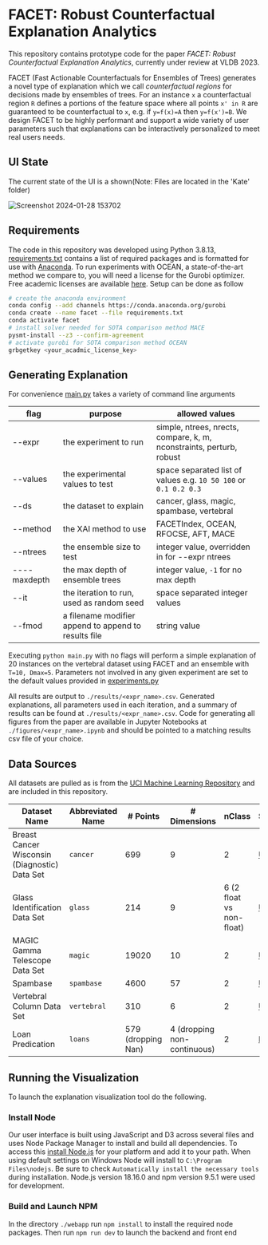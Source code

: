# FACET: Robust Counterfactual Explanation Analytics

This repository contains prototype code for the paper *FACET: Robust Counterfactual Explanation Analytics*, currently under review at VLDB 2023.

FACET (Fast Actionable Counterfactuals for Ensembles of Trees) generates a novel type of explanation which we call *counterfactual regions* for decisions made by ensembles of trees. For an instance `x` a counterfactual region `R` defines a portions of the feature space where all points `x' in R` are guaranteed to be counterfactual to `x`, e.g. if `y=f(x)=A` then `y=f(x')=B`. We design FACET to be highly performant and support a wide variety of user parameters such that explanations can be interactively personalized to meet real users needs.

## UI State

The current state of the UI is a shown(Note: Files are located in the 'Kate' folder)

![Screenshot 2024-01-28 153702](https://github.com/PeterVanNostrand/FACETMQP/assets/125506520/c8e556eb-438a-4e97-802e-4b20bee14074)

## Requirements

The code in this repository was developed using Python 3.8.13, [requirements.txt](./requirements.txt) contains a list of required packages and is formatted for use with [Anaconda](https://www.anaconda.com/). To run experiments with OCEAN, a state-of-the-art method we compare to, you will need a license for the Gurobi optimizer. Free academic licenses are available [here](https://www.gurobi.com/academia/academic-program-and-licenses/). Setup can be done as follow

```bash
# create the anaconda environment
conda config --add channels https://conda.anaconda.org/gurobi
conda create --name facet --file requirements.txt
conda activate facet
# install solver needed for SOTA comparison method MACE
pysmt-install --z3 --confirm-agreement
# activate gurobi for SOTA comparison method OCEAN
grbgetkey <your_acadmic_license_key>
```

## Generating Explanation

For convenience [main.py](./main.py) takes a variety of command line arguments

| flag         | purpose                                              | allowed values                                                       |
| ------------ | ---------------------------------------------------- | -------------------------------------------------------------------- |
| --expr       | the experiment to run                                | simple, ntrees, nrects, compare, k, m, nconstraints, perturb, robust |
| --values     | the experimental values to test                      | space separated list of values e.g. `10 50 100` or `0.1 0.2 0.3`     |
| --ds         | the dataset to explain                               | cancer, glass, magic, spambase, vertebral                            |
| --method     | the XAI method to use                                | FACETIndex, OCEAN, RFOCSE, AFT, MACE                                 |
| --ntrees     | the ensemble size to test                            | integer value, overridden in for --expr ntrees                       |
| ----maxdepth | the max depth of ensemble trees                      | integer value, `-1` for no max depth                                 |
| --it         | the iteration to run, used as random seed            | space separated integer values                                       |
| --fmod       | a filename modifier append to append to results file | string value                                                         |

Executing `python main.py` with no flags will perform a simple explanation of 20 instances on the vertebral dataset using FACET and an ensemble with `T=10, Dmax=5`. Parameters not involved in any given experiment are set to the default values provided in [experiments.py](./experiments/experiments.py)

All results are output to `./results/<expr_name>.csv`. Generated explanations, all parameters used in each iteration, and a summary of results can be found at `./results/<expr_name>.csv`. Code for generating all figures from the paper are available in Jupyter Notebooks at `./figures/<expr_name>.ipynb` and should be pointed to a matching results csv file of your choice.

## Data Sources

All datasets are pulled as is from the [UCI Machine Learning Repository](https://archive.ics.uci.edu/ml/index.php) and are included in this repository.

| Dataset Name                                  | Abbreviated Name | # Points           | # Dimensions                | nClass                   | Source                                                                                  |
| --------------------------------------------- | ---------------- | ------------------ | --------------------------- | ------------------------ | --------------------------------------------------------------------------------------- |
| Breast Cancer Wisconsin (Diagnostic) Data Set | `cancer`         | 699                | 9                           | 2                        | [UCI](https://archive.ics.uci.edu/ml/datasets/Breast+Cancer+Wisconsin+%28Diagnostic%29) |
| Glass Identification Data Set                 | `glass`          | 214                | 9                           | 6 (2 float vs non-float) | [UCI](https://archive.ics.uci.edu/ml/datasets/Glass+Identification)                     |
| MAGIC Gamma Telescope Data Set                | `magic`          | 19020              | 10                          | 2                        | [UCI](https://archive.ics.uci.edu/ml/datasets/MAGIC+Gamma+Telescope)                    |
| Spambase                                      | `spambase`       | 4600               | 57                          | 2                        | [UCI](https://archive.ics.uci.edu/ml/datasets/Spambase)                                 |
| Vertebral Column Data Set                     | `vertebral`      | 310                | 6                           | 2                        | [UCI](https://archive.ics.uci.edu/ml/datasets/vertebral+column)                         |
| Loan Predication                              | `loans`          | 579 (dropping Nan) | 4 (dropping non-continuous) | 2                        | [Kaggle](https://www.kaggle.com/datasets/ninzaami/loan-predication)                     |

## Running the Visualization

To launch the explanation visualization tool do the following.

### Install Node

Our user interface is built using JavaScript and D3 across several files and uses Node Package Manager to install and build all dependencies. To access this [install Node.js](https://nodejs.org/en/download) for your platform and add it to your path. When using default settings on Windows Node will install to `C:\Program Files\nodejs`. Be sure to check `Automatically install the necessary tools` during installation. Node.js version 18.16.0 and npm version 9.5.1 were used for development.

### Build and Launch NPM

In the directory `./webapp` run `npm install` to install the required node packages. Then run `npm run dev` to launch the backend and front end 
